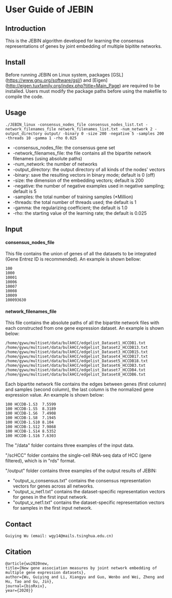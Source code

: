 # User Guide of JEBIN

## Introduction

This is the JEBIN algorithm developed for learning the consensus representations of genes by joint embedding of multiple bipitite networks. 


## Install
Before running JEBIN on Linux system, packages [GSL] (https://www.gnu.org/software/gsl/)  and [Eigen] (http://eigen.tuxfamily.org/index.php?title=Main_Page) are required to be installed. Users must modify the package paths before using the makefile to compile the code.


## Usage
```
./JEBIN_linux -consensus_nodes_file consensus_nodes_list.txt -network_filenames_file network_filenames_list.txt -num_network 2 -output_directory output/ -binary 0 -size 200 -negative 5 -samples 200 -threads 10 -gamma 1 -rho 0.025
```

- -consensus_nodes_file: 
                the consensus gene set
- -network_filenames_file: 
                the file contains all the bipartite network filenames (using absolute paths)
- -num_network: 
                the number of networks
- -output_directory: 
                the output directory of all kinds of the nodes' vectors
- -binary: 
                save the resulting vectors in binary mode; default is 0 (off)
- -size: 
                the dimension of the embedding vectors; default is 200
- -negative: 
                the number of negative examples used in negative sampling; default is 5
- -samples: 
                the total number of training samples (*Million)
- -threads: 
                the total number of threads used; the default is 1
- -gamma: 
                the regularizing coefficient; the default is 1.0
- -rho: 
                the starting value of the learning rate; the default is 0.025




## Input 

#### consensus_nodes_file 

This file contains the union of genes of all the datasets to be integrated (Gene Entrez ID is recommended). An example is shown bellow: 
```
100
1000
10001
10006
10007
10008
10009
100093630
```

#### network_filenames_file

This file contains the absolute paths of all the bipartite network files with each constructed from one gene expression dataset. An example is shown below:
```
/home/gywu/multiset/data/bulkHCC/edgelist_Dataset1_HCCDB1.txt
/home/gywu/multiset/data/bulkHCC/edgelist_Dataset2_HCCDB13.txt
/home/gywu/multiset/data/bulkHCC/edgelist_Dataset3_HCCDB15.txt
/home/gywu/multiset/data/bulkHCC/edgelist_Dataset4_HCCDB17.txt
/home/gywu/multiset/data/bulkHCC/edgelist_Dataset5_HCCDB18.txt
/home/gywu/multiset/data/bulkHCC/edgelist_Dataset6_HCCDB3.txt
/home/gywu/multiset/data/bulkHCC/edgelist_Dataset7_HCCDB4.txt
/home/gywu/multiset/data/bulkHCC/edgelist_Dataset8_HCCDB6.txt
```

Each bipartite network file contains the edges between genes (first column) and samples (second column), the last column is the normalized gene expression value. An example is shown below:
```
100	HCCDB-1.S3	7.5599
100	HCCDB-1.S5	8.3189
100	HCCDB-1.S6	7.4908
100	HCCDB-1.S8	7.1945
100	HCCDB-1.S10	8.104
100	HCCDB-1.S12	7.9868
100	HCCDB-1.S14	8.5352
100	HCCDB-1.S16	7.6303
```


The "/data" folder contains three examples of the input data. 

"/scHCC" folder contains the single-cell RNA-seq data of HCC (gene filtered), which is in "rds" format.

"/output" folder contains three examples of the output results of JEBIN:
- "output_u_consensus.txt" contains the consensus representation vectors for genes across all networks.
- "output_u_net1.txt" contains the dataset-specific representation vectors for genes in the first input network.
- "output_v_net1.txt" contains the dataset-specific representation vectors for samples in the first input network.



## Contact
```
Guiying Wu (email: wgy14@mails.tsinghua.edu.cn)
```


## Citation
```
@article{wu2020new,
title={New gene association measures by joint network embedding of multiple gene expression datasets},
author={Wu, Guiying and Li, Xiangyu and Guo, Wenbo and Wei, Zheng and Hu, Tao and Gu, Jin},
journal={bioRxiv},
year={2020}}
```
